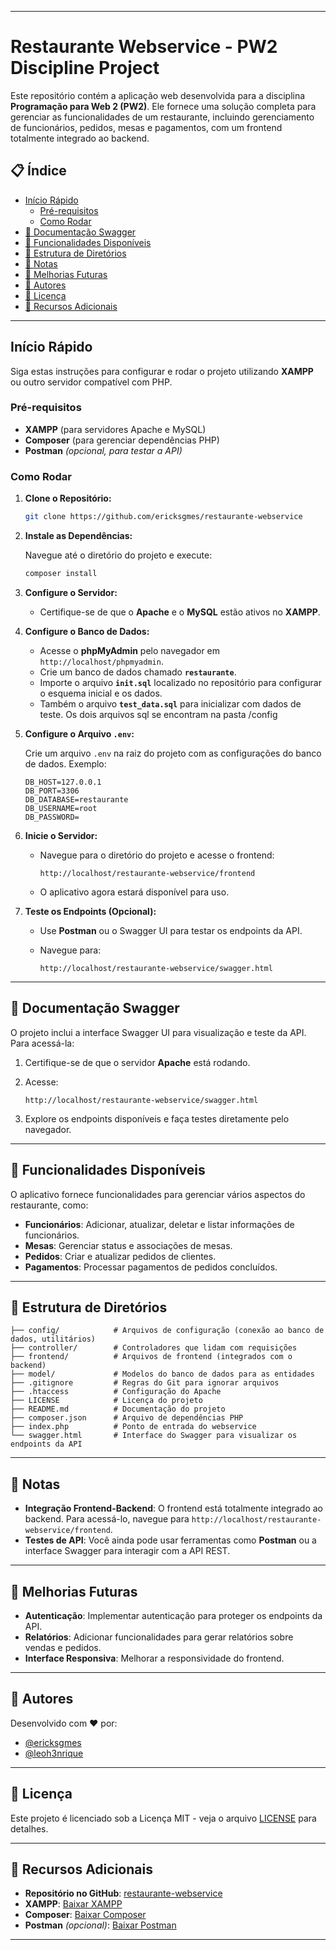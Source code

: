 
---

# Restaurante Webservice - PW2 Discipline Project

Este repositório contém a aplicação web desenvolvida para a disciplina **Programação para Web 2 (PW2)**. Ele fornece uma solução completa para gerenciar as funcionalidades de um restaurante, incluindo gerenciamento de funcionários, pedidos, mesas e pagamentos, com um frontend totalmente integrado ao backend.

## 📋 Índice

- [Início Rápido](#início-rápido)
   - [Pré-requisitos](#pré-requisitos)
   - [Como Rodar](#como-rodar)
- [📖 Documentação Swagger](#-documentação-swagger)
- [🚀 Funcionalidades Disponíveis](#-funcionalidades-disponíveis)
- [📁 Estrutura de Diretórios](#-estrutura-de-diretórios)
- [📝 Notas](#-notas)
- [🔮 Melhorias Futuras](#-melhorias-futuras)
- [👥 Autores](#-autores)
- [📄 Licença](#-licença)
- [🔗 Recursos Adicionais](#-recursos-adicionais)

---

## Início Rápido

Siga estas instruções para configurar e rodar o projeto utilizando **XAMPP** ou outro servidor compatível com PHP.

### Pré-requisitos

- **XAMPP** (para servidores Apache e MySQL)
- **Composer** (para gerenciar dependências PHP)
- **Postman** *(opcional, para testar a API)*

### Como Rodar

1. **Clone o Repositório:**

   ```bash
   git clone https://github.com/ericksgmes/restaurante-webservice
   ```

2. **Instale as Dependências:**

   Navegue até o diretório do projeto e execute:

   ```bash
   composer install
   ```

3. **Configure o Servidor:**

   - Certifique-se de que o **Apache** e o **MySQL** estão ativos no **XAMPP**.

4. **Configure o Banco de Dados:**

   - Acesse o **phpMyAdmin** pelo navegador em `http://localhost/phpmyadmin`.
   - Crie um banco de dados chamado **`restaurante`**.
   - Importe o arquivo **`init.sql`** localizado no repositório para configurar o esquema inicial e os dados.
   - Também o arquivo **`test_data.sql`** para inicializar com dados de teste. Os dois arquivos sql se encontram na pasta /config

5. **Configure o Arquivo `.env`:**

   Crie um arquivo `.env` na raiz do projeto com as configurações do banco de dados. Exemplo:

   ```env
   DB_HOST=127.0.0.1
   DB_PORT=3306
   DB_DATABASE=restaurante
   DB_USERNAME=root
   DB_PASSWORD=
   ```

6. **Inicie o Servidor:**

   - Navegue para o diretório do projeto e acesse o frontend:

     ```
     http://localhost/restaurante-webservice/frontend
     ```

   - O aplicativo agora estará disponível para uso.

7. **Teste os Endpoints (Opcional):**

   - Use **Postman** ou o Swagger UI para testar os endpoints da API.
   - Navegue para:

     ```
     http://localhost/restaurante-webservice/swagger.html
     ```

---

## 📖 Documentação Swagger

O projeto inclui a interface Swagger UI para visualização e teste da API. Para acessá-la:

1. Certifique-se de que o servidor **Apache** está rodando.
2. Acesse:

   ```
   http://localhost/restaurante-webservice/swagger.html
   ```

3. Explore os endpoints disponíveis e faça testes diretamente pelo navegador.

---

## 🚀 Funcionalidades Disponíveis

O aplicativo fornece funcionalidades para gerenciar vários aspectos do restaurante, como:

- **Funcionários**: Adicionar, atualizar, deletar e listar informações de funcionários.
- **Mesas**: Gerenciar status e associações de mesas.
- **Pedidos**: Criar e atualizar pedidos de clientes.
- **Pagamentos**: Processar pagamentos de pedidos concluídos.

---

## 📁 Estrutura de Diretórios

```
├── config/            # Arquivos de configuração (conexão ao banco de dados, utilitários)
├── controller/        # Controladores que lidam com requisições
├── frontend/          # Arquivos de frontend (integrados com o backend)
├── model/             # Modelos do banco de dados para as entidades
├── .gitignore         # Regras do Git para ignorar arquivos
├── .htaccess          # Configuração do Apache
├── LICENSE            # Licença do projeto
├── README.md          # Documentação do projeto
├── composer.json      # Arquivo de dependências PHP
├── index.php          # Ponto de entrada do webservice
└── swagger.html       # Interface do Swagger para visualizar os endpoints da API
```

---

## 📝 Notas

- **Integração Frontend-Backend**: O frontend está totalmente integrado ao backend. Para acessá-lo, navegue para `http://localhost/restaurante-webservice/frontend`.
- **Testes de API**: Você ainda pode usar ferramentas como **Postman** ou a interface Swagger para interagir com a API REST.

---

## 🔮 Melhorias Futuras

- **Autenticação**: Implementar autenticação para proteger os endpoints da API.
- **Relatórios**: Adicionar funcionalidades para gerar relatórios sobre vendas e pedidos.
- **Interface Responsiva**: Melhorar a responsividade do frontend.

---

## 👥 Autores

Desenvolvido com ❤️ por:

- [@ericksgmes](https://github.com/ericksgmes)
- [@leoh3nrique](https://github.com/leoh3nrique)

---

## 📄 Licença

Este projeto é licenciado sob a Licença MIT - veja o arquivo [LICENSE](LICENSE) para detalhes.

---

## 🔗 Recursos Adicionais

- **Repositório no GitHub**: [restaurante-webservice](https://github.com/ericksgmes/restaurante-webservice)
- **XAMPP**: [Baixar XAMPP](https://www.apachefriends.org/index.html)
- **Composer**: [Baixar Composer](https://getcomposer.org/download/)
- **Postman** *(opcional)*: [Baixar Postman](https://www.postman.com/downloads/)

---
